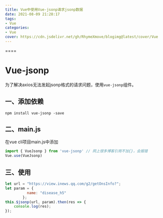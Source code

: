 ```yaml
---
title: Vue中使用Vue-jsonp请求jsonp数据
date: 2021-08-09 21:28:17
tags:
- Vue
categories:
- Vue
cover: https://cdn.jsdelivr.net/gh/RhymeXmove/blogimg@latest/cover/Vue.jpeg
---
```




====

<!--more-->

# Vue-jsonp

为了解决axios无法发起jsonp格式的请求问题，使用`vue-jsonp`组件。

## 一、添加依赖

`npm install vue-jsonp -save`



## 二、main.js

在vue cli项目main.js中添加

```js
import { VueJsonp } from 'vue-jsonp' // 网上很多博客引用不加{}，会报错
Vue.use(VueJsonp)
```



## 三、使用

```js
let url = "https://view.inews.qq.com/g2/getOnsInfo?";
let param = {
          name: "disease_h5"
        };
this.$jsonp(url, param).then(res => {
    console.log(res);
});
```

